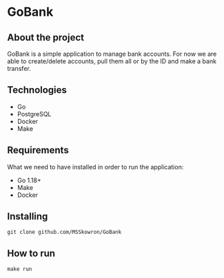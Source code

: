 # GoBank

## About the project

GoBank is a simple application to manage bank accounts. For now we are able to create/delete accounts, pull them all or by the ID and make a bank transfer.

## Technologies

- Go
- PostgreSQL
- Docker
- Make

## Requirements

What we need to have installed in order to run the application:

- Go 1.18+
- Make
- Docker

## Installing

`git clone github.com/MSSkowron/GoBank`

## How to run

`make run`
